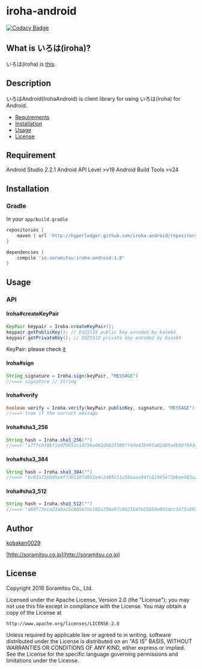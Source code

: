 # iroha-android

[![Codacy Badge](https://api.codacy.com/project/badge/Grade/122f8fc23361423e99b941b547ad95eb)](https://www.codacy.com/app/hyperledger/iroha-android?utm_source=github.com&amp;utm_medium=referral&amp;utm_content=hyperledger/iroha-android&amp;utm_campaign=Badge_Grade)

## What is いろは(iroha)?
いろは(iroha) is [this](https://github.com/hyperledger/iroha).

## Description
いろはAndroid(IrohaAndroid) is client library for using いろは(iroha) for Android.


- [Requirements](#requirements)
- [Installation](#installation)
- [Usage](#usage)
- [License](#license)

## Requirement
Android Studio 2.2.1
Android API Level >v19
Android Build Tools >v24

## Installation

### Gradle
In your ```app/build.gradle```

```gradle
repositories {
    maven { url 'http://hyperledger.github.com/iroha-android/repository' }
}

dependencies {
    compile 'io.soramitsu:iroha-android:1.0'
}
```

## Usage
### API
#### Iroha#createKeyPair
```java
KeyPair keypair = Iroha.createKeyPair();
keypair.getPublicKey(); // Ed25519 public key encoded by base64
keypair.getPrivateKey(); // Ed25519 private key encoded by base64
```
KeyPair: please check [it](https://github.com/kobaken0029/ed25519-android)

#### Iroha#sign
```java
String signature = Iroha.sign(keyPair, "MESSAGE")
//===> signature // String
```

#### Iroha#verify
```java
boolean verify = Iroha.verify(keyPair.publicKey, signature, "MESSAGE")
//===> true if the correct message
```

#### Iroha#sha3_256
```java
String hash = Iroha.sha3_256("")
//===> "a7ffc6f8bf1ed76651c14756a061d662f580ff4de43b49fa82d80a4b80f8434a"
```

#### Iroha#sha3_384
```java
String hash = Iroha.sha3_384("")
//===> "0c63a75b845e4f7d01107d852e4c2485c51a50aaaa94fc61995e71bbee983a2ac3713831264adb47fb6bd1e058d5f004"
```

#### Iroha#sha3_512
```java
String hash = Iroha.sha3_512("")
//===> "a69f73cca23a9ac5c8b567dc185a756e97c982164fe25859e0d1dcc1475c80a615b2123af1f5f94c11e3e9402c3ac558f500199d95b6d3e301758586281dcd26"
```

## Author
[kobaken0029](https://github.com/kobaken0029)

[http://soramitsu.co.jp](http://soramitsu.co.jp)

## License

Copyright 2016 Soramitsu Co., Ltd.

Licensed under the Apache License, Version 2.0 (the "License");
you may not use this file except in compliance with the License.
You may obtain a copy of the License at

    http://www.apache.org/licenses/LICENSE-2.0

Unless required by applicable law or agreed to in writing, software
distributed under the License is distributed on an "AS IS" BASIS,
WITHOUT WARRANTIES OR CONDITIONS OF ANY KIND, either express or implied.
See the License for the specific language governing permissions and
limitations under the License.

